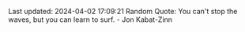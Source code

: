 Last updated: 2024-04-02 17:09:21
Random Quote: You can't stop the waves, but you can learn to surf. - Jon Kabat-Zinn